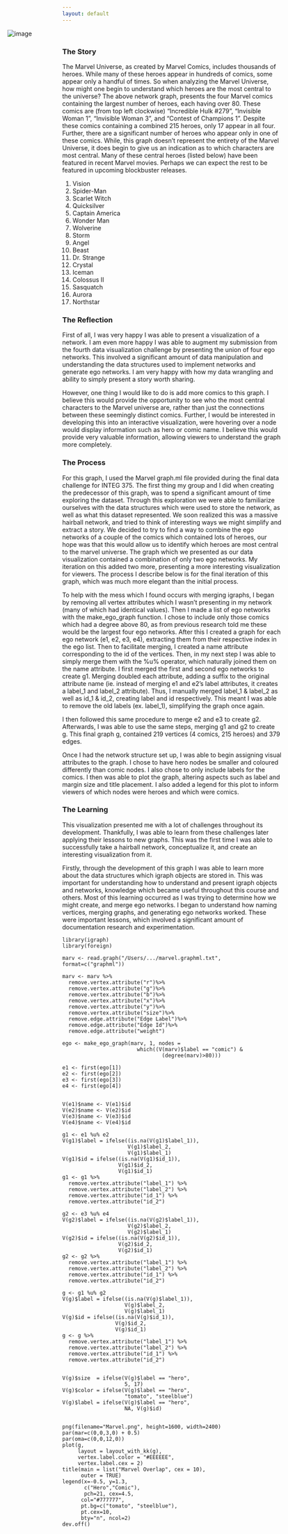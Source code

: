 ```yaml
---
layout: default
---
```


<img src="/images/Marvel.png" alt="image" style = "max-width: 150%; margin-left: -25%" align = "center">

### The Story
The Marvel Universe, as created by Marvel Comics, includes thousands of heroes. While many of these heroes appear in hundreds of comics, some appear only a handful of times. So when analyzing the Marvel Universe, how might one begin to understand which heroes are the most central to the universe? The above network graph, presents the four Marvel comics containing the largest number of heroes, each having over 80. These comics are (from top left clockwise) “Incredible Hulk #279”, “Invisible Woman 1”, “Invisible Woman 3”, and “Contest of Champions 1”. Despite these comics containing a combined 215 heroes, only 17 appear in all four. Further, there are a significant number of heroes who appear only in one of these comics. While, this graph doesn’t represent the entirety of the Marvel Universe, it does begin to give us an indication as to which characters are most central. Many of these central heroes (listed below) have been featured in recent Marvel movies. Perhaps we can expect the rest to be featured in upcoming blockbuster releases. 

1.  Vision
2.  Spider-Man
3.  Scarlet Witch
4.  Quicksilver
5.  Captain America
6.  Wonder Man
7.  Wolverine
8.  Storm
9.  Angel
10. Beast
11. Dr. Strange
12. Crystal
13. Iceman
14. Colossus II
15. Sasquatch 
16. Aurora
17. Northstar

### The Reflection
First of all, I was very happy I was able to present a visualization of a network. I am even more happy I was able to augment my submission from the fourth data visualization challenge by presenting the union of four ego networks. This involved a significant amount of data manipulation and understanding the data structures used to implement networks and generate ego networks. I am very happy with how my data wrangling and ability to simply present a story worth sharing.

However, one thing I would like to do is add more comics to this graph. I believe this would provide the opportunity to see who the most central characters to the Marvel universe are, rather than just the connections between these seemingly distinct comics. Further, I would be interested in developing this into an interactive visualization, were hovering over a node would display information such as hero or comic name. I believe this would provide very valuable information, allowing viewers to understand the graph more completely. 


### The Process
For this graph, I used the Marvel graph.ml file provided during the final data challenge for INTEG 375. The first thing my group and I did when creating the predecessor of this graph, was to spend a significant amount of time exploring the dataset. Through this exploration we were able to familiarize ourselves with the data structures which were used to store the network, as well as what this dataset represented. We soon realized this was a massive hairball network, and tried to think of interesting ways we might simplify and extract a story. We decided to try to find a way to combine the ego networks of a couple of the comics which contained lots of heroes, our hope was that this would allow us to identify which heroes are most central to the marvel universe. The graph which we presented as our data visualization contained a combination of only two ego networks. My iteration on this added two more, presenting a more interesting visualization for viewers. The process I describe below is for the final iteration of this graph, which was much more elegant than the initial process. 

To help with the mess which I found occurs with merging igraphs, I began by removing all vertex attributes which I wasn’t presenting in my network (many of which had identical values). Then I made a list of ego networks with the make_ego_graph function. I chose to include only those comics which had a degree above 80, as from previous research told me these would be the largest four ego networks. After this I created a graph for each ego network (e1, e2, e3, e4), extracting them from their respective index in the ego list. Then to facilitate merging, I created a name attribute corresponding to the id of the vertices. Then, in my next step I was able to simply merge them with the %u% operator, which naturally joined them on the name attribute. I first merged the first and second ego networks to create g1. Merging doubled each attribute, adding a suffix to the original attribute name (ie. instead of merging e1 and e2’s label attributes, it creates a label_1 and label_2 attribute). Thus, I manually merged label_1 & label_2 as well as id_1 & id_2, creating label and id respectively. This meant I was able to remove the old labels (ex. label_1), simplifying the graph once again. 

I then followed this same procedure to merge e2 and e3 to create g2. Afterwards, I was able to use the same steps, merging g1 and g2 to create g. This final graph g, contained 219 vertices (4 comics, 215 heroes) and 379 edges. 

Once I had the network structure set up, I was able to begin assigning visual attributes to the graph. I chose to have hero nodes be smaller and coloured differently than comic nodes. I also chose to only include labels for the comics. I then was able to plot the graph, altering aspects such as label and margin size and title placement. I also added a legend for this plot to inform viewers of which nodes were heroes and which were comics.

### The Learning
This visualization presented me with a lot of challenges throughout its development. Thankfully, I was able to learn from these challenges later applying their lessons to new graphs. This was the first time I was able to successfully take a hairball network, conceptualize it, and create an interesting visualization from it. 

Firstly, through the development of this graph I was able to learn more about the data structures which igraph objects are stored in. This was important for understanding how to understand and present igraph objects and networks, knowledge which became useful throughout this course and others. Most of this learning occurred as I was trying to determine how we might create, and merge ego networks. I began to understand how naming vertices, merging graphs, and generating ego networks worked. These were important lessons, which involved a significant amount of documentation research and experimentation.


```
library(igraph)
library(foreign)

marv <- read.graph("/Users/.../marvel.graphml.txt", format=c("graphml"))

marv <- marv %>%
  remove.vertex.attribute("r")%>%
  remove.vertex.attribute("g")%>%
  remove.vertex.attribute("b")%>%
  remove.vertex.attribute("x")%>%
  remove.vertex.attribute("y")%>%
  remove.vertex.attribute("size")%>%
  remove.edge.attribute("Edge Label")%>%
  remove.edge.attribute("Edge Id")%>%
  remove.edge.attribute("weight")

ego <- make_ego_graph(marv, 1, nodes = 
                        which((V(marv)$label == "comic") &
                                (degree(marv)>80)))

e1 <- first(ego[1])
e2 <- first(ego[2])
e3 <- first(ego[3])
e4 <- first(ego[4])


V(e1)$name <- V(e1)$id
V(e2)$name <- V(e2)$id
V(e3)$name <- V(e3)$id
V(e4)$name <- V(e4)$id

g1 <- e1 %u% e2
V(g1)$label = ifelse((is.na(V(g1)$label_1)), 
                     V(g1)$label_2, 
                     V(g1)$label_1)
V(g1)$id = ifelse((is.na(V(g1)$id_1)),
                  V(g1)$id_2, 
                  V(g1)$id_1)
g1 <- g1 %>%
  remove.vertex.attribute("label_1") %>%
  remove.vertex.attribute("label_2") %>%
  remove.vertex.attribute("id_1") %>%
  remove.vertex.attribute("id_2") 

g2 <- e3 %u% e4
V(g2)$label = ifelse((is.na(V(g2)$label_1)), 
                     V(g2)$label_2, 
                     V(g2)$label_1)
V(g2)$id = ifelse((is.na(V(g2)$id_1)), 
                  V(g2)$id_2, 
                  V(g2)$id_1)
g2 <- g2 %>%
  remove.vertex.attribute("label_1") %>%
  remove.vertex.attribute("label_2") %>%
  remove.vertex.attribute("id_1") %>%
  remove.vertex.attribute("id_2") 

g <- g1 %u% g2
V(g)$label = ifelse((is.na(V(g)$label_1)), 
                    V(g)$label_2, 
                    V(g)$label_1)
V(g)$id = ifelse((is.na(V(g)$id_1)), 
                 V(g)$id_2,
                 V(g)$id_1)
g <- g %>%
  remove.vertex.attribute("label_1") %>%
  remove.vertex.attribute("label_2") %>%
  remove.vertex.attribute("id_1") %>%
  remove.vertex.attribute("id_2") 


V(g)$size  = ifelse(V(g)$label == "hero",
                    5, 17)
V(g)$color = ifelse(V(g)$label == "hero", 
                    "tomato", "steelblue")
V(g)$label = ifelse(V(g)$label == "hero",
                    NA, V(g)$id)


png(filename="Marvel.png", height=1600, width=2400)
par(mar=c(0,0,3,0) + 0.5)
par(oma=c(0,0,12,0))
plot(g, 
     layout = layout_with_kk(g),
     vertex.label.color = "#EEEEEE", 
     vertex.label.cex = 2)
title(main = list("Marvel Overlap", cex = 10), 
      outer = TRUE)
legend(x=-0.5, y=1.3,
       c("Hero","Comic"), 
       pch=21, cex=4.5,
      col="#777777", 
      pt.bg=c("tomato", "steelblue"), 
      pt.cex=10, 
      bty="n", ncol=2)
dev.off()
```